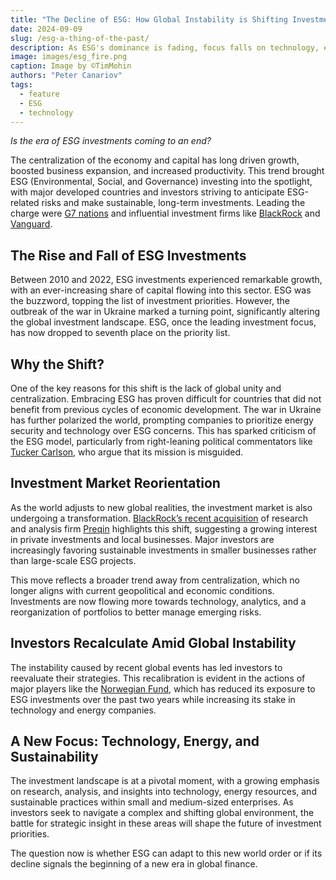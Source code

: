 ```yaml
---
title: "The Decline of ESG: How Global Instability is Shifting Investment Priorities"
date: 2024-09-09
slug: /esg-a-thing-of-the-past/
description: As ESG's dominance is fading, focus falls on technology, energy, and local businesses
image: images/esg_fire.png
caption: Image by ©TimMohin 
authors: "Peter Canariov" 
tags:
  - feature
  - ESG
  - technology
---
```


*Is the era of ESG investments coming to an end?*

The centralization of the economy and capital has long driven growth, boosted business expansion, and increased productivity. This trend brought ESG (Environmental, Social, and Governance) investing into the spotlight, with major developed countries and investors striving to anticipate ESG-related risks and make sustainable, long-term investments. Leading the charge were [G7 nations](https://www.investopedia.com/terms/g/g7.asp) and influential investment firms like [BlackRock](https://www.blackrock.com/us/individual) and [Vanguard](https://investor.vanguard.com/home).

## The Rise and Fall of ESG Investments

Between 2010 and 2022, ESG investments experienced remarkable growth, with an ever-increasing share of capital flowing into this sector. ESG was the buzzword, topping the list of investment priorities. However, the outbreak of the war in Ukraine marked a turning point, significantly altering the global investment landscape. ESG, once the leading investment focus, has now dropped to seventh place on the priority list.

## Why the Shift?

One of the key reasons for this shift is the lack of global unity and centralization. Embracing ESG has proven difficult for countries that did not benefit from previous cycles of economic development. The war in Ukraine has further polarized the world, prompting companies to prioritize energy security and technology over ESG concerns. This has sparked criticism of the ESG model, particularly from right-leaning political commentators like [Tucker Carlson](https://www.foxnews.com/person/c/tucker-carlson), who argue that its mission is misguided.

## Investment Market Reorientation

As the world adjusts to new global realities, the investment market is also undergoing a transformation. [BlackRock’s recent acquisition](https://www.blackrock.com/us/individual/newsroom) of research and analysis firm [Preqin](https://www.preqin.com) highlights this shift, suggesting a growing interest in private investments and local businesses. Major investors are increasingly favoring sustainable investments in smaller businesses rather than large-scale ESG projects.

This move reflects a broader trend away from centralization, which no longer aligns with current geopolitical and economic conditions. Investments are now flowing more towards technology, analytics, and a reorganization of portfolios to better manage emerging risks.

## Investors Recalculate Amid Global Instability

The instability caused by recent global events has led investors to reevaluate their strategies. This recalibration is evident in the actions of major players like the [Norwegian Fund](https://www.nbim.no/en/), which has reduced its exposure to ESG investments over the past two years while increasing its stake in technology and energy companies.

## A New Focus: Technology, Energy, and Sustainability

The investment landscape is at a pivotal moment, with a growing emphasis on research, analysis, and insights into technology, energy resources, and sustainable practices within small and medium-sized enterprises. As investors seek to navigate a complex and shifting global environment, the battle for strategic insight in these areas will shape the future of investment priorities.

The question now is whether ESG can adapt to this new world order or if its decline signals the beginning of a new era in global finance.


